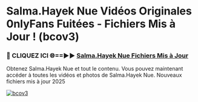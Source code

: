 # Salma.Hayek Nue Vidéos Originales 0nlyFans Fuitées - Fichiers Mis à Jour ! (bcov3)

<h3>🔴 CLIQUEZ ICI 🌐==►► <a href="https://tinyurl.com/2pmr4ezf" rel="nofollow">Salma.Hayek Nue Fichiers Mis à Jour</a></h3>

Obtenez Salma.Hayek Nue et tout le contenu. Vous pouvez maintenant accéder à toutes les vidéos et photos de Salma.Hayek Nue. Nouveaux fichiers mis à jour 2025

[![bcov3](https://i.imgur.com/6SNvagu.gif)](https://tinyurl.com/2pmr4ezf)
